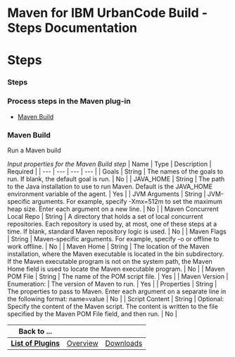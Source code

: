 
Maven for IBM UrbanCode Build - Steps Documentation
===================================================

# Steps




### Steps




 



### Process steps in the Maven plug-in


* [Maven Build](#maven_build)




### Maven Build


Run a 
Maven build




*Input properties for the Maven Build step*  | Name | Type | Description | Required |
| --- | --- | --- 
| --- |
| Goals | String | The names of the goals to run. If blank, the default goal is run. | No |
| JAVA\_HOME | 
String | The path to the Java installation to use to run Maven. Default is the JAVA\_HOME environment variable of the 
agent. | Yes |
| JVM Arguments | String | JVM-specific arguments. For example, specify -Xmx=512m to set the maximum heap
 size. Enter each argument on a new line. | No |
| Maven Concurrent Local Repo | String | A directory that holds a set 
of local concurrent repositories. Each repository is used by, at most, one of these steps at a time. If blank, standard 
Maven repository logic is used. | No |
| Maven Flags | String | Maven-specific arguments. For example, specify -o or 
offline to work offline. | No |
| Maven Home | String | The location of the Maven installation, where the Maven 
executable is located in the bin subdirectory. If the Maven executable program is not on the system path, the Maven Home
 field is used to locate the Maven executable program. | No |
| Maven POM File | String | The name of the POM script 
file. | Yes |
| Maven Version | Enumeration: | The version of Maven to run. | Yes |
| Properties | String | The 
properties to pass to Maven. Enter each argument on a separate line in the following format:
name=value | No |
| Script 
Content | String | Optional: Specify the content of the Maven script. The content is written to the file specified by 
the Maven POM File field, and then run. | No |





|Back to ...|||
| :---: | :---: | :---: |
|[**List of Plugins**](../../index.md)|[Overview](./overview.md)|[Downloads](./downloads.md)|
